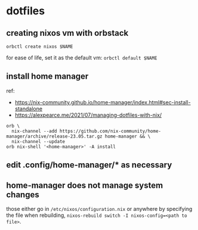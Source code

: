 # dotfiles

## creating nixos vm with orbstack
`orbctl create nixos $NAME`

for ease of life, set it as the default vm:
`orbctl default $NAME`

## install home manager

ref:
  - https://nix-community.github.io/home-manager/index.html#sec-install-standalone
  - https://alexpearce.me/2021/07/managing-dotfiles-with-nix/ 

```shell
orb \
  nix-channel --add https://github.com/nix-community/home-manager/archive/release-23.05.tar.gz home-manager && \
  nix-channel --update
orb nix-shell '<home-manager>' -A install
```

## edit .config/home-manager/* as necessary

## home-manager does not manage system changes

those either go in `/etc/nixos/configuration.nix` or anywhere by specifying the file when rebuilding, `nixos-rebuild switch -I nixos-config=<path to file>`.

